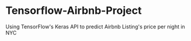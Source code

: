 # Tensorflow-Airbnb-Project
Using TensorFlow's Keras API to predict Airbnb Listing's price per night in NYC
